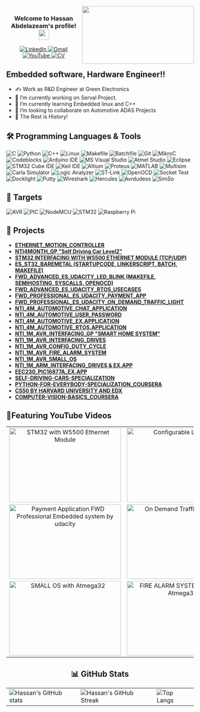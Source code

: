 <img align="right" src="https://media.giphy.com/media/v1.Y2lkPTc5MGI3NjExeWVldHltbDRkZXhnbnRhODFxd2hpd3IycHA3cmNnazQ2NTRodG52YSZlcD12MV9pbnRlcm5hbF9naWZfYnlfaWQmY3Q9Zw/24FyBsBDh2x1dfTTlM/giphy.gif" width="300" height="155">

<h3 align="center">
  Welcome to Hassan Abdelazeam's profile!
  <img src="https://media.giphy.com/media/hvRJCLFzcasrR4ia7z/giphy.gif" width="28">
</h3>

</h3>

<div align="center">
  <a href="https://www.linkedin.com/in/hassan-abdelazeam/">
    <img src="https://img.shields.io/badge/LinkedIn-0077B5?style=flat-square&logo=linkedin&logoColor=white" alt="LinkedIn">
  </a>
  <a href="mailto:hassanabdelazeam@gmail.com">
    <img src="https://img.shields.io/badge/Gmail-D14836?style=flat-square&logo=gmail&logoColor=white" alt="Gmail">
  </a>
  <a href="https://www.youtube.com/@hassanabazim/">
    <img src="https://img.shields.io/badge/YouTube-FF0000?style=flat-square&logo=youtube&logoColor=white" alt="YouTube">
  </a>
  <a href="https://drive.google.com/drive/home">
    <img src="https://img.shields.io/badge/CV-0077B5?style=flat-square&logo=CV&logoColor=white" alt="CV">
  </a>
</div>


## Embedded software, Hardware Engineer!!
- ✍ Work as R&D Engineer at Green Electronics 
- 🔭 I’m currently working on Serval Project.
- 🌱 I’m currently learning Embedded linux and C++
- 👯 I’m looking to collaborate on Automotive ADAS Projects
- 💬 The Rest is History!




## 🛠️ Programming Languages & Tools
![C](https://img.shields.io/badge/C-A8B9CC?style=flat-square&logo=c&logoColor=white)
![Python](https://img.shields.io/badge/Python-3776AB?style=flat-square&logo=python&logoColor=white)
![C++](https://img.shields.io/badge/C++-00599C?style=flat-square&logo=c%2B%2B&logoColor=white)
![Linux](https://img.shields.io/badge/Linux-FCC624?style=flat-square&logo=linux&logoColor=black)
![Makefile](https://img.shields.io/badge/Makefile-427819?style=flat-square&logo=makefile&logoColor=white)
![Batchfile](https://img.shields.io/badge/Batchfile-4A484C?style=flat-square&logoColor=white)
![Git](https://img.shields.io/badge/Git-F05032?style=flat-square&logo=git&logoColor=white)
![MikroC](https://img.shields.io/badge/MikroC-EE2C2C?style=flat-square&logo=mikroc&logoColor=white)
![Codeblocks](https://img.shields.io/badge/Codeblocks-000000?style=flat-square&logo=codeblocks&logoColor=white)
![Arduino IDE](https://img.shields.io/badge/Arduino_IDE-00979D?style=flat-square&logo=arduino&logoColor=white)
![MS Visual Studio](https://img.shields.io/badge/Visual_Studio-5C2D91?style=flat-square&logo=visual-studio&logoColor=white)
![Atmel Studio](https://img.shields.io/badge/Atmel_Studio-0033A0?style=flat-square&logo=atmel&logoColor=white)
![Eclipse](https://img.shields.io/badge/Eclipse-2C2255?style=flat-square&logo=eclipse&logoColor=white)
![STM32 Cube IDE](https://img.shields.io/badge/STM32_Cube_IDE-03234B?style=flat-square&logo=stmicroelectronics&logoColor=blue)
![Keil IDE](https://img.shields.io/badge/Keil_uvision-0091BD?style=flat-square&logo=keil&logoColor=green)
![Altium](https://img.shields.io/badge/Altium-2C2255?style=flat-square&logo=altium&logoColor=white)
![Proteus](https://img.shields.io/badge/Proteus-2C2255?style=flat-square&logo=proteus&logoColor=white)
![MATLAB](https://img.shields.io/badge/MATLAB-0076A8?style=flat-square&logo=mathworks&logoColor=white)
![Multisim](https://img.shields.io/badge/Multisim-2C2255?style=flat-square&logo=multisim&logoColor=white)
![Carla Simulator](https://img.shields.io/badge/Carla_Simulator-2C2255?style=flat-square&logo=carlasimulator&logoColor=white)
![Logic Analyzer](https://img.shields.io/badge/Logic_Analyzer-007ACC?style=flat-square&logo=logic&logoColor=white)
![ST-Link](https://img.shields.io/badge/ST--Link-0091BD?style=flat-square&logo=stlink&logoColor=white)
![OpenOCD](https://img.shields.io/badge/OpenOCD-EE2C2C?style=flat-square&logo=openocd&logoColor=white)
![Socket Test](https://img.shields.io/badge/Socket_Test-00599C?style=flat-square&logo=socket&logoColor=white)
![Docklight](https://img.shields.io/badge/Docklight-4A484C?style=flat-square&logo=docklight&logoColor=white)
![Putty](https://img.shields.io/badge/Putty-007ACC?style=flat-square&logo=putty&logoColor=white)
![Wireshark](https://img.shields.io/badge/Wireshark-007ACC?style=flat-square&logo=wireshark&logoColor=white)
![Hercules](https://img.shields.io/badge/Hercules-0091BD?style=flat-square&logo=hercules&logoColor=white)
![Avrdudess](https://img.shields.io/badge/Avrdudess-EE2C2C?style=flat-square&logo=avrdudess&logoColor=white)
![SimSo](https://img.shields.io/badge/SimSo-2C2255?style=flat-square&logo=simso&logoColor=white)

## 🧩 Targets
![AVR](https://img.shields.io/badge/AVR-EE2C2C?style=flat-square&logoColor=white)
![PIC](https://img.shields.io/badge/PIC-003399?style=flat-square&logoColor=white)
![NodeMCU](https://img.shields.io/badge/NodeMCU-1B1F23?style=flat-square&logo=nodemcu&logoColor=white)
![STM32](https://img.shields.io/badge/STM32-0091BD?style=flat-square&logo=arm&logoColor=white)
![Raspberry Pi](https://img.shields.io/badge/Raspberry%20Pi-A22846?style=flat-square&logo=raspberry-pi&logoColor=white)


## 🚀 Projects
- **[ETHERNET_MOTION_CONTROLLER](https://github.com/Hassanabazim/ETHERNET_MOTION_CONTROLLER)**
- **[NTI4MONTH_GP "Self Driving Car Level2"](https://github.com/Hassanabazim/NTI4M-ADAS_GP)**
- **[STM32 INTERFACING WITH W5500 ETHERNET MODULE (TCP/UDP)](https://github.com/Hassanabazim/STM32_W5500)**
- **[ES_ST32_BAREMETAL (STARTUPCODE, LINKERSCRIPT, BATCH, MAKEFILE)](https://github.com/Hassanabazim/ES_ST32Bluepill_BareMetal)**
- **[FWD_ADVANCED_ES_UDACITY_LED_BLINK (MAKEFILE, SEMIHOSTING, SYSCALLS, OPENOCD)](https://github.com/Hassanabazim/FWD-Advanced-Embedded-System/tree/master/FWD_LED_BLINK)**
- **[FWD_ADVANCED_ES_UDACITY_RTOS_USECASES](https://github.com/Hassanabazim/FWD-Advanced-Embedded-System/tree/master/FWD_RTOS_DEMO)**
- **[FWD_PROFESSIONAL_ES_UDACITY_PAYMENT_APP](https://github.com/Hassanabazim/FWD-Professional-Embedded-System/tree/master/Payment-Application)**
- **[FWD_PROFESSIONAL_ES_UDACITY_ON_DEMAND_TRAFFIC_LIGHT](https://github.com/Hassanabazim/FWD-Professional-Embedded-System/tree/master/On_Demand_Traffic-Light)**
- **[NTI_4M_AUTOMOTIVE_CHAT_APPLICATION](https://github.com/Hassanabazim/NTI-4MAutomotive/tree/master/ChatApp)**
- **[NTI_4M_AUTOMOTIVE_USER_PASSWORD](https://github.com/Hassanabazim/NTI-4MAutomotive/tree/master/User-Password)**
- **[NTI_4M_AUTOMOTIVE_EX.APPLICATION](https://github.com/Hassanabazim/NTI-4MAutomotive/tree/master/NTI-4M)**
- **[NTI_4M_AUTOMOTIVE_RTOS.APPLICATION](https://github.com/Hassanabazim/NTI-4MAutomotive/tree/master/NTI4M-RTOS)**
- **[NTI_1M_AVR_INTERFACING_GP "SMART HOME SYSTEM"](https://github.com/Hassanabazim/NTI-SMART-HOME)**
- **[NTI_1M_AVR_INTERFACING_DRIVES](https://github.com/Hassanabazim/NTI-ATmega32)**
- **[NTI_1M_AVR_CONFIG_DUTY_CYCLE](https://github.com/Hassanabazim/NTI-ATmega32/tree/master/Projects/Config_DutyCycle)**
- **[NTI_1M_AVR_FIRE_ALARM_SYSTEM](https://github.com/Hassanabazim/NTI-ATmega32/tree/master/Projects/Fire_AlarmSystem)**
- **[NTI_1M_AVR_SMALL_OS](https://github.com/Hassanabazim/NTI-ATmega32/tree/master/Projects/SMALL_OS)**
- **[NTI_1M_ARM_INTERFACING_DRIVES & EX.APP](https://github.com/Hassanabazim/NTI-STM32F103x)**
- **[EEC230_PIC16877A_EX.APP](https://github.com/Hassanabazim/EEC230)**
- **[SELF-DRIVING-CARS-SPECIALIZATION](https://github.com/Hassanabazim/Self-Driving-Cars-Specialization)**
- **[PYTHON-FOR-EVERYBODY-SPECIALIZATION_COURSERA](https://github.com/Hassanabazim/Python-for-Everybody-Specialization)**
- **[CS50 BY HARVARD UNIVERSITY AND EDX](https://github.com/Hassanabazim/CS50)**
- **[COMPUTER-VISION-BASICS_COURSERA](https://github.com/Hassanabazim/Computer-Vision-Basics)**


## 🚀Featuring YouTube Videos

<table style="border: none;">
  <tr style="border: none;">
    <td align="center">
      <a href="https://www.youtube.com/watch?v=5M5-zH2IcS0&ab_channel=HassanAbdelazim">
        <img src="https://img.youtube.com/vi/5M5-zH2IcS0/0.jpg" alt="STM32 with W5500 Ethernet Module"width="300" height="200" />
      </a>
    </td>
    <td align="center">
      <a href="https://www.youtube.com/watch?v=9gLAfe_VuO4&t=7s&ab_channel=HassanAbdelazim">
        <img src="https://img.youtube.com/vi/9gLAfe_VuO4/0.jpg" alt="Configurable LED Blink"width="300" height="200" />
      </a>
    </td>
    <td align="center">
      <a href="https://www.youtube.com/watch?v=vTlQWRqVwoI&t=2s&ab_channel=HassanAbdelazim">
        <img src="https://img.youtube.com/vi/vTlQWRqVwoI/0.jpg" alt="NTI- Self Driving car Level 2" width="300" height="200" />
      </a>
    </td>
    <td align="center">
      <a href="https://www.youtube.com/watch?v=QnZMxouLXVM&ab_channel=HassanAbdelazim">
        <img src="https://img.youtube.com/vi/QnZMxouLXVM/0.jpg" alt="Chat-Application with Atmega32 using UART and SPI" width="300" height="200" />
      </a>
   
  </tr>
  <tr>
     </td>
    <td align="center">
      <a href="https://www.youtube.com/watch?v=8lXzV6om3Vg&t=388s&ab_channel=HassanAbdelazim">
        <img src="https://img.youtube.com/vi/8lXzV6om3Vg/0.jpg" alt="Payment Application FWD Professional Embedded system by udacity" width="300" height="200" />
      </a>
    </td>
    <td align="center">
      <a href="https://www.youtube.com/watch?v=kIwPYHmGPNw&t=15s&ab_channel=HassanAbdelazim">
        <img src="https://img.youtube.com/vi/kIwPYHmGPNw/0.jpg" alt="On Demand Traffic light FWD" width="300" height="200" />
      </a>
    </td>
    <td align="center">
      <a href="https://www.youtube.com/watch?v=aN1HfuKnM64&t=89s&ab_channel=HassanAbdelazim">
        <img src="https://img.youtube.com/vi/aN1HfuKnM64/0.jpg" alt="SMART HOME SYSTEM with Atmega32 and EEPROM"width="300" height="200" />
      </a>
    </td>
    <td align="center">
      <a href="https://www.youtube.com/watch?v=sYTo0EYj4J4&t=3s&ab_channel=HassanAbdelazim">
        <img src="https://img.youtube.com/vi/sYTo0EYj4J4/0.jpg" alt="CONFIG DUTY CYCLE with Atmega32" width="300" height="200" />
      </a>
    </td>
  
   
  </tr>
  <tr>
      <td align="center">
      <a href="https://www.youtube.com/watch?v=lO1FwNaJBKg&ab_channel=HassanAbdelazim">
        <img src="https://img.youtube.com/vi/lO1FwNaJBKg/0.jpg" alt="SMALL OS with Atmega32"width="300" height="200" />
      </a>
    </td>
     <td align="center">
      <a href="https://www.youtube.com/watch?v=xLC9O0tO8LU&ab_channel=HassanAbdelazim">
        <img src="https://img.youtube.com/vi/xLC9O0tO8LU/0.jpg" alt="FIRE ALARM SYSTEM with two - Atmega32" width="300" height="200" />
      </a>
    </td>
    <td align="center">
      <a href="https://www.youtube.com/watch?v=6QoNNEVN9Sc&ab_channel=HassanAbdelazim">
        <img src="https://img.youtube.com/vi/6QoNNEVN9Sc/0.jpg" alt="Self-Driving Cars Specialization - 4th Course - Final Project" width="300" height="200" />
      </a>
    </td>
  </tr>
</table>




<div align="center">
  <h2>📊 GitHub Stats</h2>
  <table>
    <tr>
      <td><img src="https://github-readme-stats.vercel.app/api?username=Hassanabazim&show_icons=true&theme=radical" alt="Hassan's GitHub stats" /></td>
      <td><img src="https://github-readme-streak-stats.herokuapp.com/?user=Hassanabazim&theme=radical" alt="Hassan's GitHub Streak" /></td>
      <td><img src="https://github-readme-stats.vercel.app/api/top-langs/?username=Hassanabazim&langs_count=10&layout=compact&theme=radical" alt="Top Langs" /></td>
    </tr>
  </table>
</div>
